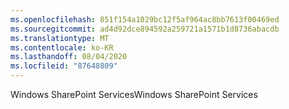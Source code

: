 ```yaml
---
ms.openlocfilehash: 851f154a1029bc12f5af964ac8bb7613f00469ed
ms.sourcegitcommit: ad4d92dce894592a259721a1571b1d8736abacdb
ms.translationtype: MT
ms.contentlocale: ko-KR
ms.lasthandoff: 08/04/2020
ms.locfileid: "87648809"
---
```

<span data-ttu-id="faca2-101">Windows SharePoint Services</span><span class="sxs-lookup"><span data-stu-id="faca2-101">Windows SharePoint Services</span></span>
